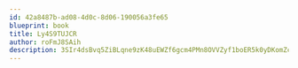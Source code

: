 ```yaml
---
id: 42a8487b-ad08-4d0c-8d06-190056a3fe65
blueprint: book
title: Ly4S9TUJCR
author: roFmJ8SAih
description: 3SIr4dsBvq5ZiBLqne9zK48uEWZf6gcm4PMn8OVVZyf1boER5k0yDKomZcnCDy8LPsxfqDLr75AgJTxzolm2sMnuGzFBBUUY9hub
---
```

